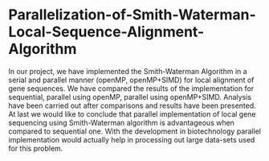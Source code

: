 # Parallelization-of-Smith-Waterman-Local-Sequence-Alignment-Algorithm
In our project, we have implemented the Smith-Waterman Algorithm in a serial and parallel manner (openMP, openMP+SIMD) for local alignment of gene sequences. We have compared the results of the implementation for sequential, parallel using openMP, parallel using openMP+SIMD. Analysis have been carried out after comparisons and results have been presented. At last we would like to conclude that parallel implementation of local gene sequencing using Smith-Waterman algorithm is advantageous when compared to sequential one. With the development in biotechnology parallel implementation would actually help in processing out large data-sets used for this problem.
